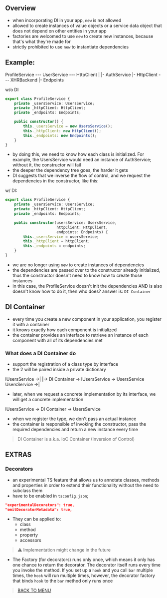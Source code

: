 ## Overview
- when incorporating DI in your app, `new` is not allowed
- allowed to create instances of value objects or a service data object that does not depend on other entities in your app
- factories are welcomed to use `new` to create new instances, because that's what they're made for
- strictly prohibited to use `new` to instantiate dependencies

## Example:

ProfileService --- UserService --- HttpClient
                |               |- AuthService
                |- HttpClient  --- XHRBackend
                |- Endpoints

w/o DI
```typescript
export class ProfileService {
    private _usersService: UsersService;
    private _httpClient: HttpClient;
    private _endpoints: Endpoints;

    public constructor() {
        this._usersService = new UsersService();
        this._httpClient: new HttpClient();
        this._endpoints: new Endpoints();
    }
}
```
- by doing this, we need to know how each class is initialized. For example, the UsersService would need an instance of AuthService; without it, the constructor will fail
- the deeper the dependency tree goes, the harder it gets
- DI suggests that we inverse the flow of control, and we request the dependencies in the constructor, like this:

w/ DI:
```typescript
export class ProfileService {
    private _usersService: UsersService;
    private _httpClient: HttpClient;
    private _endpoints: Endpoints;

    public constructor(usersService: UsersService,
                       httpClient: HttpClient,
                       endpoints: Endpoints) {
        this._usersService = usersService;
        this._httpClient = httpClient;
        this._endpoints = endpoints;
    }
}
```
- we are no longer using `new` to create instances of dependencies
- the dependencies are passed over to the constructor already initialized, thus the constructor doesn't need to know how to create those instances
- in this case, the ProfileService doesn't init the dependencies AND is also doesn't know how to do it, then who does? answer is: `DI Container`

## DI Container
- every time you create a new component in your application, you register it with a container
- it knows exactly how each component is initialized
- the container provides an interface to retrieve an instance of each component with all of its dependencies met

### What does a DI Container do

- support the registration of a class type by interface
- the 2 will be paired inside a private dictionary

IUsersService ->|
                |-> DI Container -> IUsersService -> UsersService
UsersService  ->|

- later, when we request a concrete implementation by its interface, we will get a concrete implementation

IUsersService -> DI Container -> UsersService

- when we register the type, we don't pass an actual instance
- the container is responsible of invoking the constructor, pass the required dependencies and return a new instance every time

> DI Container is a.k.a. IoC Container (Inversion of Control)

## EXTRAS

### Decorators

- an experimental TS feature that allows us to annotate classes, methods and properties in order to extend their functionality without the need to subclass them
- have to be enabled in `tsconfig.json`;
```JSON
"experimentalDecorators": true,
"emitDecoratorMetadata": true,
```
- They can be applied to:
    - class
    - method
    - property
    - accessors

> :warning: Implementation might change in the future

- The Factory (for decorators) runs only once, which means it only has one chance to return the decorator. The decorator itself runs every time you invoke the method. If you set up a `hook` and you call `bar` multiple times, the `hook` will run multiple times, however, the decorator factory that binds `hook` to the `bar` method only runs once

> [BACK TO MENU](../README.md)